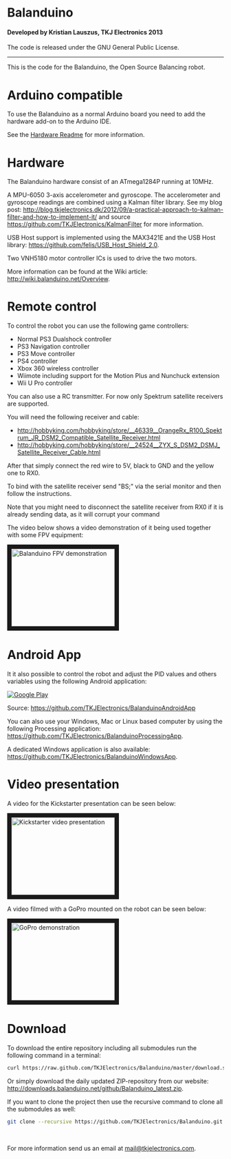 # Balanduino
#### Developed by Kristian Lauszus, TKJ Electronics 2013

The code is released under the GNU General Public License.
_________

This is the code for the Balanduino, the Open Source Balancing robot.

# Arduino compatible

To use the Balanduino as a normal Arduino board you need to add the hardware add-on to the Arduino IDE.

See the [Hardware Readme](Firmware/hardware/README.md) for more information.

# Hardware

The Balanduino hardware consist of an ATmega1284P running at 10MHz.

A MPU-6050 3-axis accelerometer and gyroscope.
The accelerometer and gyroscope readings are combined using a Kalman filter library. See my blog post: <http://blog.tkjelectronics.dk/2012/09/a-practical-approach-to-kalman-filter-and-how-to-implement-it/> and source <https://github.com/TKJElectronics/KalmanFilter> for more information.

USB Host support is implemented using the MAX3421E and the USB Host library: <https://github.com/felis/USB_Host_Shield_2.0>.

Two VNH5180 motor controller ICs is used to drive the two motors.

More information can be found at the Wiki article: <http://wiki.balanduino.net/Overview>.

# Remote control

To control the robot you can use the following game controllers:

* Normal PS3 Dualshock controller
* PS3 Navigation controller
* PS3 Move controller
* PS4 controller
* Xbox 360 wireless controller
* Wiimote including support for the Motion Plus and Nunchuck extension
* Wii U Pro controller

You can also use a RC transmitter. For now only Spektrum satellite receivers are supported.

You will need the following receiver and cable:

* <http://hobbyking.com/hobbyking/store/__46339__OrangeRx_R100_Spektrum_JR_DSM2_Compatible_Satellite_Receiver.html>
* <http://hobbyking.com/hobbyking/store/__24524__ZYX_S_DSM2_DSMJ_Satellite_Receiver_Cable.html>

After that simply connect the red wire to 5V, black to GND and the yellow one to RX0.

To bind with the satellite receiver send "BS;" via the serial monitor and then follow the instructions.

Note that you might need to disconnect the satellite receiver from RX0 if it is already sending data, as it will corrupt your command

The video below shows a video demonstration of it being used together with some FPV equipment:

<a href="http://www.youtube.com/watch?v=moNfc9lR6Ew" target="_blank"><img src="http://img.youtube.com/vi/moNfc9lR6Ew/0.jpg" alt="Balanduino FPV demonstration" width="240" height="180" border="10" /></a>

# Android App

It it also possible to control the robot and adjust the PID values and others variables using the following Android application:

[![Google Play](http://developer.android.com/images/brand/en_generic_rgb_wo_60.png)](http://play.google.com/store/apps/details?id=com.tkjelectronics.balanduino)

Source: <https://github.com/TKJElectronics/BalanduinoAndroidApp>

You can also use your Windows, Mac or Linux based computer by using the following Processing application: <https://github.com/TKJElectronics/BalanduinoProcessingApp>.

A dedicated Windows application is also available: <https://github.com/TKJElectronics/BalanduinoWindowsApp>.

# Video presentation

A video for the Kickstarter presentation can be seen below:

<a href="http://www.youtube.com/watch?v=_kQniPbg9zc" target="_blank"><img src="http://img.youtube.com/vi/_kQniPbg9zc/0.jpg" alt="Kickstarter video presentation" width="240" height="180" border="10" /></a>

A video filmed with a GoPro mounted on the robot can be seen below:

<a href="http://www.youtube.com/watch?v=CvFcnb_9anM" target="_blank"><img src="http://img.youtube.com/vi/CvFcnb_9anM/0.jpg" alt="GoPro demonstration" width="240" height="180" border="10" /></a>

# Download

To download the entire repository including all submodules run the following command in a terminal:

```bash
curl https://raw.github.com/TKJElectronics/Balanduino/master/download.sh | sh
```

Or simply download the daily updated ZIP-repository from our website: <http://downloads.balanduino.net/github/Balanduino_latest.zip>.

If you want to clone the project then use the recursive command to clone all the submodules as well:

```bash
git clone --recursive https://github.com/TKJElectronics/Balanduino.git
```

</br>

For more information send us an email at <mail@tkjelectronics.com>.